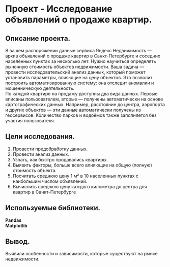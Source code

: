 # Проект - Исследование объявлений о продаже квартир.


## Описание проекта.

В вашем распоряжении данные сервиса Яндекс Недвижимость — архив объявлений о продаже квартир в Санкт-Петербурге и соседних населённых пунктах за несколько лет. Нужно научиться определять рыночную стоимость объектов недвижимости. Ваша задача — провести исследовательский анализ данных, который поможет установить параметры, влияющие на цену объектов. Это позволит построить автоматизированную систему: она отследит аномалии и мошенническую деятельность.\
По каждой квартире на продажу доступны два вида данных. Первые вписаны пользователем, вторые — получены автоматически на основе картографических данных. Например, расстояние до центра, аэропорта и других объектов — эти данные автоматически получены из геосервисов. Количество парков и водоёмов также заполняется без участия пользователя. 


## Цели исследования.

1. Провести предобработку данных.
2. Провести анализ данных.
3. Узнать, как быстро продавались квартиры.
4. Выявить факторы, больше всего влияющие на общую (полную) стоимость объекта.
5. Посчитать среднюю цену 1 м² в 10 населенных пунктах с наибольшим числом объявлений.
6. Вычислить среднюю цену каждого километра до центра для квартир в Санкт-Петербурге


## Используемые библиотеки.
**Pandas**\
**Matplotlib**


## Вывод.
Выявили особенности и зависимости, которые существуют на рынке недвижимости.
